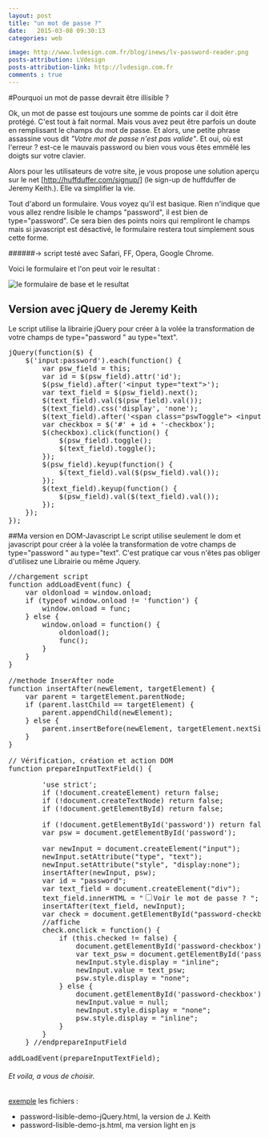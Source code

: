 ```yaml
---
layout: post
title: "un mot de passe ?"
date:   2015-03-08 09:30:13
categories: web

image: http://www.lvdesign.com.fr/blog/inews/lv-password-reader.png
posts-attribution: LVdesign
posts-attribution-link: http://lvdesign.com.fr
comments : true
---
```


#Pourquoi un mot de passe devrait être illisible ? 

Ok, un mot de passe est toujours une somme de points car il doit être protégé. C'est tout à fait normal.
Mais vous avez peut être parfois un doute en remplissant le champs du mot de passe. 
Et alors, une petite phrase assassine vous dit _"Votre mot de passe n'est pas valide"_. 
Et oui, où est l'erreur ? est-ce le mauvais password ou bien vous vous êtes emmêlé les doigts sur votre clavier.

Alors pour les utilisateurs de votre site, je vous propose une solution aperçu sur le net [http://huffduffer.com/signup/] (le sign-up de huffduffer de Jeremy Keith.). Elle va simplifier la vie.

Tout d'abord un formulaire. Vous voyez qu'il est basique. Rien n'indique que vous allez rendre lisible le champs "password", il est bien de type="password". Ce sera bien des points noirs qui rempliront le champs mais si javascript est désactivé, le formulaire restera tout simplement
sous cette forme.

######-> script testé avec Safari, FF, Opera, Google Chrome.

Voici le formulaire et l'on peut voir le resultat :

<img src="{{page.image}}"  alt= "le formulaire de base et le resultat"/>


## Version avec jQuery de Jeremy Keith
Le script utilise la librairie jQuery pour créer à la volée la transformation 
de votre champs de type="password " au type="text".


<pre>
jQuery(function($) {
    $('input:password').each(function() {
        var psw_field = this;
        var id = $(psw_field).attr('id');
        $(psw_field).after('&lt;input type="text"&gt;');
        var text_field = $(psw_field).next();
        $(text_field).val($(psw_field).val());
        $(text_field).css('display', 'none');
        $(text_field).after('&lt;span class="pswToggle"&gt; &lt;input type="checkbox" id="' + id + '-checkbox"&gt;<label for="' + id + '-checkbox ">Voir le mot de passe</label></span>');
        var checkbox = $('#' + id + '-checkbox');
        $(checkbox).click(function() {
            $(psw_field).toggle();
            $(text_field).toggle();
        });
        $(psw_field).keyup(function() {
            $(text_field).val($(psw_field).val());
        });
        $(text_field).keyup(function() {
            $(psw_field).val($(text_field).val());
        });
    });
});
</pre>



##Ma version en DOM-Javascript
Le script utilise seulement le dom et javascript pour créer à la volée la transformation 
de votre champs de type="password " au type="text". 
C'est pratique car vous n'êtes pas obliger d'utilisez une Librairie ou même Jquery.

<pre>
//chargement script
function addLoadEvent(func) {
    var oldonload = window.onload;
    if (typeof window.onload != 'function') {
        window.onload = func;
    } else {
        window.onload = function() {
            oldonload();
            func();
        }
    }
}

//methode InserAfter node
function insertAfter(newElement, targetElement) {
    var parent = targetElement.parentNode;
    if (parent.lastChild == targetElement) {
        parent.appendChild(newElement);
    } else {
        parent.insertBefore(newElement, targetElement.nextSibling);
    }
}

// Vérification, création et action DOM
function prepareInputTextField() {

        'use strict';
        if (!document.createElement) return false;
        if (!document.createTextNode) return false;
        if (!document.getElementById) return false;

        if (!document.getElementById('password')) return false;
        var psw = document.getElementById('password');

        var newInput = document.createElement("input");
        newInput.setAttribute("type", "text");
        newInput.setAttribute("style", "display:none");
        insertAfter(newInput, psw);
        var id = "password";
        var text_field = document.createElement("div");
        text_field.innerHTML = "<span class="pswToggle"><input type="checkbox" id="' + id + '-checkbox"><label for="' + id + '-checkbox ">Voir le mot de passe ? </label></span>";
        insertAfter(text_field, newInput);
        var check = document.getElementById("password-checkbox");
        //affiche
        check.onclick = function() {
            if (this.checked != false) {
                document.getElementById('password-checkbox').setAttribute('checked', 'checked');
                var text_psw = document.getElementById('password').value;
                newInput.style.display = "inline";
                newInput.value = text_psw;
                psw.style.display = "none";
            } else {
                document.getElementById('password-checkbox').removeAttribute('checked');
                newInput.value = null;
                newInput.style.display = "none";
                psw.style.display = "inline";
            }
        }
    } //endprepareInputField

addLoadEvent(prepareInputTextField);
</pre>



###### Et voila, a vous de choisir.
[exemple](https://github.com/lvdesign/mot-de-passe.git)
les fichiers : 
    
* password-lisible-demo-jQuery.html, la version de J. Keith
* password-lisible-demo-js.html, ma version light en js 
